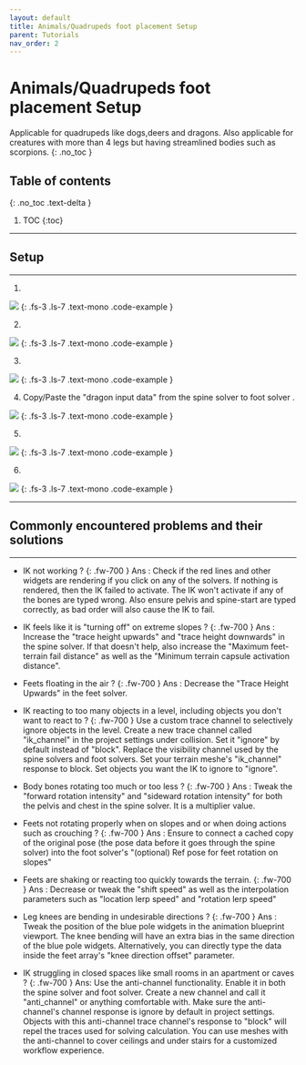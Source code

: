 ```yaml
---
layout: default
title: Animals/Quadrupeds foot placement Setup
parent: Tutorials
nav_order: 2
---
```



# Animals/Quadrupeds foot placement Setup

Applicable for quadrupeds like dogs,deers and dragons. Also applicable for creatures with more than 4 legs but having streamlined bodies such as scorpions.
{: .no_toc }

## Table of contents
{: .no_toc .text-delta }

1. TOC
{:toc}

---

## Setup

---
      
        
1)
<img src="http://codehawk64.github.io/assets/images/quads/quad1.png" >
{: .fs-3 .ls-7 .text-mono .code-example }
        
        
2)
<img src="http://codehawk64.github.io/assets/images/quads/quad2.png" >
{: .fs-3 .ls-7 .text-mono .code-example }



3)
<img src="http://codehawk64.github.io/assets/images/quads/quad3.png" >
{: .fs-3 .ls-7 .text-mono .code-example }



4) Copy/Paste the "dragon input data" from the spine solver to foot solver .
<img src="http://codehawk64.github.io/assets/images/setup4.png" >
{: .fs-3 .ls-7 .text-mono .code-example }



5)
<img src="http://codehawk64.github.io/assets/images/setup6.png" >
{: .fs-3 .ls-7 .text-mono .code-example }


6)
<img src="http://codehawk64.github.io/assets/images/setup7.png" >
{: .fs-3 .ls-7 .text-mono .code-example }

---

## Commonly encountered problems and their solutions


---


* IK not working ?
{: .fw-700 }
Ans : Check if the red lines and other widgets are rendering if you click on any of the solvers. If nothing is rendered, then the IK failed to activate. The IK won't activate
if any of the bones are typed wrong. Also ensure pelvis and spine-start are typed correctly, as bad order will also cause the IK to fail.

* IK feels like it is "turning off" on extreme slopes ?
{: .fw-700 }
Ans : Increase the "trace height upwards" and "trace height downwards" in the spine solver. If that doesn't help, also increase the "Maximum feet-terrain fail distance" as well as the "Minimum terrain capsule activation distance".

* Feets floating in the air ?
{: .fw-700 }
Ans : Decrease the "Trace Height Upwards" in the feet solver.

* IK reacting to too many objects in a level, including objects you don't want to react to ?
{: .fw-700 }
Use a custom trace channel to selectively ignore objects in the level. Create a new trace channel called "ik_channel" in the project settings under collision. Set it "ignore" by
default instead of "block". Replace the visibility channel used by the spine solvers and foot solvers. Set your terrain meshe's "ik_channel" response to block. Set objects you want the IK to ignore to "ignore".

* Body bones rotating too much or too less ?
{: .fw-700 }
Ans : Tweak the "forward rotation intensity" and "sideward rotation intensity" for both the pelvis and chest in the spine solver. It is a multiplier value.

* Feets not rotating properly when on slopes and or when doing actions such as crouching ?
{: .fw-700 }
Ans : Ensure to connect a cached copy of the original pose (the pose data before it goes through the spine solver) into the foot solver's "(optional) Ref pose for feet rotation on slopes"

* Feets are shaking or reacting too quickly towards the terrain.
{: .fw-700 }
Ans : Decrease or tweak the "shift speed" as well as the interpolation parameters such as "location lerp speed" and "rotation lerp speed"

* Leg knees are bending in undesirable directions ?
{: .fw-700 }
Ans : Tweak the position of the blue pole widgets in the animation blueprint viewport. The knee bending will have an extra bias in the same direction of the blue pole widgets. Alternatively, you can directly type the data inside the feet array's "knee direction offset" parameter.

* IK struggling in closed spaces like small rooms in an apartment or caves ?
{: .fw-700 }
Ans: Use the anti-channel functionality. Enable it in both the spine solver and foot solver. Create a new channel and call it "anti_channel" or anything comfortable with. Make sure the anti-channel's channel response is ignore by default in project settings. Objects with this anti-channel trace channel's response to "block" will repel the traces used for solving calculation. You can use meshes with the anti-channel to cover ceilings and under stairs for a customized workflow experience.
